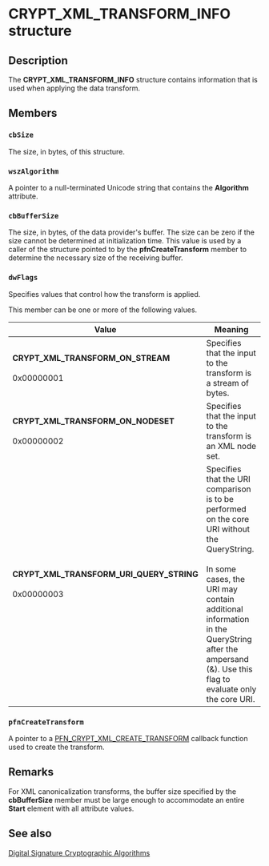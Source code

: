 # CRYPT_XML_TRANSFORM_INFO structure

## Description

The **CRYPT_XML_TRANSFORM_INFO** structure contains information that is used when applying the data transform.

## Members

### `cbSize`

The size, in bytes, of this structure.

### `wszAlgorithm`

A pointer to a null-terminated Unicode string that contains the **Algorithm** attribute.

### `cbBufferSize`

The size, in bytes, of the data provider's buffer. The size can be zero if the size cannot be determined at initialization time.
This value is used by a caller of the structure pointed to by the **pfnCreateTransform** member to determine the necessary size of the receiving buffer.

### `dwFlags`

Specifies values that control how the transform is applied.

This member can be one or more of the following values.

| Value | Meaning |
| --- | --- |
| **CRYPT_XML_TRANSFORM_ON_STREAM**<br><br>0x00000001 | Specifies that the input to the transform is a stream of bytes. |
| **CRYPT_XML_TRANSFORM_ON_NODESET**<br><br>0x00000002 | Specifies that the input to the transform is an XML node set. |
| **CRYPT_XML_TRANSFORM_URI_QUERY_STRING**<br><br>0x00000003 | Specifies that the URI comparison is to be performed on the core URI without the QueryString.<br><br>In some cases, the URI may contain additional information in the QueryString after the ampersand (&). Use this flag to evaluate only the core URI. |

### `pfnCreateTransform`

A pointer to a [PFN_CRYPT_XML_CREATE_TRANSFORM](https://learn.microsoft.com/windows/desktop/api/cryptxml/nc-cryptxml-pfn_crypt_xml_create_transform) callback function used to create the transform.

## Remarks

For XML canonicalization transforms, the buffer size specified by the **cbBufferSize** member must be large enough to accommodate an entire **Start** element with all attribute values.

## See also

[Digital Signature Cryptographic Algorithms](https://learn.microsoft.com/windows/desktop/SecCrypto/xml-digital-signature-cryptographic-algorithms)